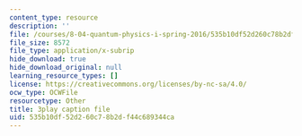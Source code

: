```yaml
---
content_type: resource
description: ''
file: /courses/8-04-quantum-physics-i-spring-2016/535b10df52d260c78b2df44c689344ca_M2i8R6kMXKA.srt
file_size: 8572
file_type: application/x-subrip
hide_download: true
hide_download_original: null
learning_resource_types: []
license: https://creativecommons.org/licenses/by-nc-sa/4.0/
ocw_type: OCWFile
resourcetype: Other
title: 3play caption file
uid: 535b10df-52d2-60c7-8b2d-f44c689344ca
---
```

